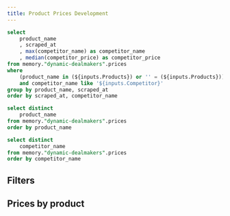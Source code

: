 ```yaml
---
title: Product Prices Development
---
```


<!-- aggregated -->
```sql prices
select 
    product_name
    , scraped_at
    , max(competitor_name) as competitor_name
    , median(competitor_price) as competitor_price
from memory."dynamic-dealmakers".prices
where
    (product_name in (${inputs.Products}) or '' = (${inputs.Products}))
    and competitor_name like '${inputs.Competitor}'
group by product_name, scraped_at
order by scraped_at, competitor_name
```


<!-- filters -->
```sql products
select distinct
    product_name
from memory."dynamic-dealmakers".prices
order by product_name
```

```sql competitors
select distinct
    competitor_name
from memory."dynamic-dealmakers".prices
order by competitor_name
```


## Filters 

<Multiselect
    data={products}
    name=Products
    value=product_name
    label=product_name
    title="Selecteer een product_name"
    />

<Dropdown
    data={competitors}
    name=Competitor
    value=competitor_name
    title="Select a competitor"
    >
    <DropdownOption valueLabel="All" value="%" />
</Dropdown>


## Prices by product

<LineChart 
    data={prices}
    x=scraped_at
    y=competitor_price 
    series=product_name
    type=grouped
/>

<DataTable data={prices} search=true>
    <Column id="product_name" title="product_name" />
    <Column id="competitor_price" title="competitor_price" />
    <Column id="competitor_name" title="competitor_name" />
    <Column id="scraped_at" title="scraped_at" />
</DataTable>

